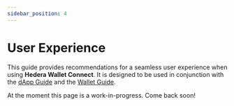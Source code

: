 ```yaml
---
sidebar_position: 4
---
```


# User Experience

This guide provides recommendations for a seamless user experience when using **Hedera Wallet
Connect**. It is designed to be used in conjunction with the [dApp Guide](/docs/dapp-guide) and
the [Wallet Guide](/docs/wallet-guide).

At the moment this page is a work-in-progress. Come back soon!
